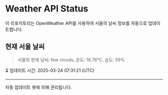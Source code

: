 
# Weather API Status

이 리포지토리는 OpenWeather API를 사용하여 서울의 날씨 정보를 자동으로 업데이트합니다.

## 현재 서울 날씨
> 서울의 현재 날씨: few clouds, 온도: 16.76°C, 습도: 59%

⏳ 업데이트 시간: 2025-03-24 07:31:21 (UTC)

---
자동 업데이트 봇에 의해 관리됩니다.
